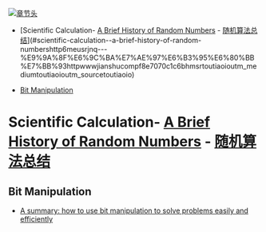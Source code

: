 [![章节头](https://parg.co/UGo)](https://parg.co/b4z) 
 - [Scientific Calculation- [A Brief History of Random Numbers](http://6me.us/RJNQ) - [随机算法总结](http://www.jianshu.com/p/f8e7070c1c6b?hmsr=toutiao.io&utm_medium=toutiao.io&utm_source=toutiao.io)](#scientific-calculation--a-brief-history-of-random-numbershttp6meusrjnq---%E9%9A%8F%E6%9C%BA%E7%AE%97%E6%B3%95%E6%80%BB%E7%BB%93httpwwwjianshucompf8e7070c1c6bhmsrtoutiaoioutm_mediumtoutiaoioutm_sourcetoutiaoio)
  * [Bit Manipulation](#bit-manipulation) 

# Scientific Calculation- [A Brief History of Random Numbers](http://6me.us/RJNQ) - [随机算法总结](http://www.jianshu.com/p/f8e7070c1c6b?hmsr=toutiao.io&utm_medium=toutiao.io&utm_source=toutiao.io) 
## Bit Manipulation
- [A summary: how to use bit manipulation to solve problems easily and efficiently](https://parg.co/b2c)